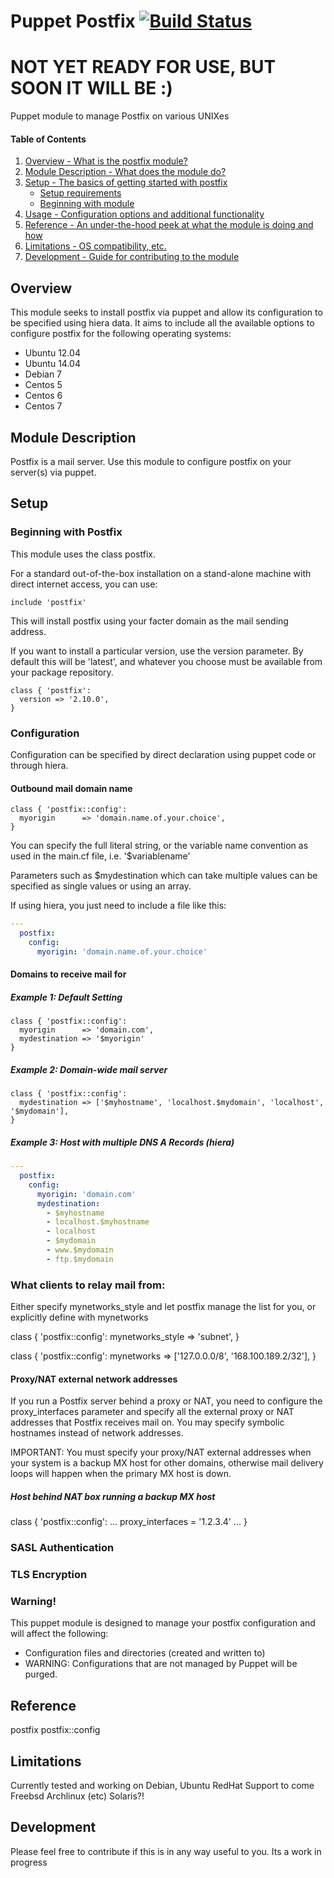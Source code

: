 # Puppet Postfix [![Build Status](https://travis-ci.org/tlcowling/tlcowling-postfix.svg?branch=master)](https://travis-ci.org/tlcowling/tlcowling-postfix)

# NOT YET READY FOR USE, BUT SOON IT WILL BE :)

Puppet module to manage Postfix on various UNIXes

#### Table of Contents

1. [Overview - What is the postfix module?](#overview)
2. [Module Description - What does the module do?](#module-description)
3. [Setup - The basics of getting started with postfix](#setup)
    * [Setup requirements](#setup-requirements)
    * [Beginning with module](#beginning-with-module)
4. [Usage - Configuration options and additional functionality](#usage)
5. [Reference - An under-the-hood peek at what the module is doing and how](#reference)
5. [Limitations - OS compatibility, etc.](#limitations)
6. [Development - Guide for contributing to the module](#development)

## Overview

This module seeks to install postfix via puppet and allow its configuration to be specified using hiera data. It aims to include all the available options to configure postfix for the following operating systems:

- Ubuntu 12.04
- Ubuntu 14.04
- Debian 7
- Centos 5
- Centos 6
- Centos 7

## Module Description

Postfix is a mail server.  Use this module to configure postfix on your
server(s) via puppet.

## Setup

### Beginning with Postfix

This module uses the class postfix. 

For a standard out-of-the-box installation on a stand-alone machine with direct internet access, you can use:

```puppet
include 'postfix'
```

This will install postfix using your facter domain as the mail sending address.

If you want to install a particular version, use the version parameter. By default this will be 'latest', and whatever you choose must be available from your package repository.

```puppet
class { 'postfix':
  version => '2.10.0',
}
```

### Configuration
Configuration can be specified by direct declaration using puppet code or through hiera. 

#### Outbound mail domain name
```puppet
class { 'postfix::config':
  myorigin      => 'domain.name.of.your.choice',
}
```

You can specify the full literal string, or the variable name convention as used in the main.cf file, i.e. '$variablename'

Parameters such as $mydestination which can take multiple values can be specified as single values or using an array.

If using hiera, you just need to include a file like this:
```yaml
---
  postfix:
    config:
      myorigin: 'domain.name.of.your.choice'
```

#### Domains to receive mail for
##### Example 1: Default Setting
```puppet
class { 'postfix::config':
  myorigin      => 'domain.com',
  mydestination => '$myorigin'
}
```

##### Example 2: Domain-wide mail server
```puppet
class { 'postfix::config':
  mydestination => ['$myhostname', 'localhost.$mydomain', 'localhost', '$mydomain'],  
}
```

##### Example 3: Host with multiple DNS A Records (hiera)
```yaml
---
  postfix:
    config:
      myorigin: 'domain.com'
      mydestination:
        - $myhostname
        - localhost.$myhostname
        - localhost
        - $mydomain
        - www.$mydomain
        - ftp.$mydomain 
```

### What clients to relay mail from:
Either specify mynetworks_style and let postfix manage the list for you, or explicitly define with mynetworks

class { 'postfix::config':
  mynetworks_style => 'subnet',
}

class { 'postfix::config':
  mynetworks => ['127.0.0.0/8', '168.100.189.2/32'],
}

#### Proxy/NAT external network addresses
If you run a Postfix server behind a proxy or NAT, you need to configure the proxy_interfaces parameter and specify all the external proxy or NAT addresses that Postfix receives mail on. You may specify symbolic hostnames instead of network addresses.

IMPORTANT: You must specify your proxy/NAT external addresses when your system is a backup MX host for other domains, otherwise mail delivery loops will happen when the primary MX host is down.

##### Host behind NAT box running a backup MX host
class { 'postfix::config':
  ...
  proxy_interfaces = '1.2.3.4'
  ...
}


### SASL Authentication

### TLS Encryption

### Warning!

This puppet module is designed to manage your postfix configuration and will affect the following:
  - Configuration files and directories (created and written to)
  - WARNING: Configurations that are not managed by Puppet will be purged.

## Reference

postfix
postfix::config

## Limitations

Currently tested and working on Debian, Ubuntu
RedHat Support to come
Freebsd
Archlinux (etc)
Solaris?!

## Development

Please feel free to contribute if this is in any way useful to you.
Its a work in progress
